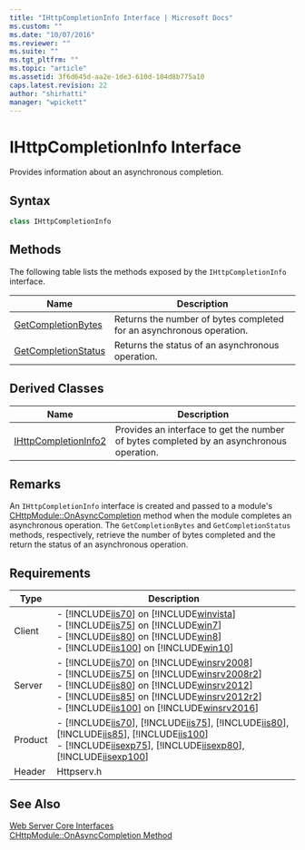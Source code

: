 ```yaml
---
title: "IHttpCompletionInfo Interface | Microsoft Docs"
ms.custom: ""
ms.date: "10/07/2016"
ms.reviewer: ""
ms.suite: ""
ms.tgt_pltfrm: ""
ms.topic: "article"
ms.assetid: 3f6d645d-aa2e-1de3-610d-104d8b775a10
caps.latest.revision: 22
author: "shirhatti"
manager: "wpickett"
---
```

# IHttpCompletionInfo Interface
Provides information about an asynchronous completion.  
  
## Syntax  
  
```cpp  
class IHttpCompletionInfo  
```  
  
## Methods  
 The following table lists the methods exposed by the `IHttpCompletionInfo` interface.  
  
|Name|Description|  
|----------|-----------------|  
|[GetCompletionBytes](../../../webdevelopment-reference\native-code-api\webdev-native-api-reference/ihttpcompletioninfo-getcompletionbytes-method.md)|Returns the number of bytes completed for an asynchronous operation.|  
|[GetCompletionStatus](../../../webdevelopment-reference\native-code-api\webdev-native-api-reference/ihttpcompletioninfo-getcompletionstatus-method.md)|Returns the status of an asynchronous operation.|  
  
## Derived Classes  
  
|Name|Description|  
|----------|-----------------|  
|[IHttpCompletionInfo2](../../../webdevelopment-reference\native-code-api\webdev-native-api-reference/ihttpcompletioninfo2-interface.md)|Provides an interface to get the number of bytes completed by an asynchronous operation.|  
  
## Remarks  
 An `IHttpCompletionInfo` interface is created and passed to a module's [CHttpModule::OnAsyncCompletion](../../../webdevelopment-reference\native-code-api\webdev-native-api-reference/chttpmodule-onasynccompletion-method.md) method when the module completes an asynchronous operation. The `GetCompletionBytes` and `GetCompletionStatus` methods, respectively, retrieve the number of bytes completed and the return the status of an asynchronous operation.  
  
## Requirements  
  
|Type|Description|  
|----------|-----------------|  
|Client|-   [!INCLUDE[iis70](../../../wmi-provider/includes/iis70-md.md)] on [!INCLUDE[winvista](../../../wmi-provider/includes/winvista-md.md)]<br />-   [!INCLUDE[iis75](../../../wmi-provider/includes/iis75-md.md)] on [!INCLUDE[win7](../../../wmi-provider/includes/win7-md.md)]<br />-   [!INCLUDE[iis80](../../../wmi-provider/includes/iis80-md.md)] on [!INCLUDE[win8](../../../wmi-provider/includes/win8-md.md)]<br />-   [!INCLUDE[iis100](../../../wmi-provider/includes/iis100-md.md)] on [!INCLUDE[win10](../../../wmi-provider/includes/win10-md.md)]|  
|Server|-   [!INCLUDE[iis70](../../../wmi-provider/includes/iis70-md.md)] on [!INCLUDE[winsrv2008](../../../wmi-provider/includes/winsrv2008-md.md)]<br />-   [!INCLUDE[iis75](../../../wmi-provider/includes/iis75-md.md)] on [!INCLUDE[winsrv2008r2](../../../wmi-provider/includes/winsrv2008r2-md.md)]<br />-   [!INCLUDE[iis80](../../../wmi-provider/includes/iis80-md.md)] on [!INCLUDE[winsrv2012](../../../wmi-provider/includes/winsrv2012-md.md)]<br />-   [!INCLUDE[iis85](../../../wmi-provider/includes/iis85-md.md)] on [!INCLUDE[winsrv2012r2](../../../wmi-provider/includes/winsrv2012r2-md.md)]<br />-   [!INCLUDE[iis100](../../../wmi-provider/includes/iis100-md.md)] on [!INCLUDE[winsrv2016](../../../wmi-provider/includes/winsrv2016-md.md)]|  
|Product|-   [!INCLUDE[iis70](../../../wmi-provider/includes/iis70-md.md)], [!INCLUDE[iis75](../../../wmi-provider/includes/iis75-md.md)], [!INCLUDE[iis80](../../../wmi-provider/includes/iis80-md.md)], [!INCLUDE[iis85](../../../wmi-provider/includes/iis85-md.md)], [!INCLUDE[iis100](../../../wmi-provider/includes/iis100-md.md)]<br />-   [!INCLUDE[iisexp75](../../../webdevelopment-reference\native-code-api\webdev-native-api-reference/includes/iisexp75-md.md)], [!INCLUDE[iisexp80](../../../webdevelopment-reference\native-code-api\webdev-native-api-reference/includes/iisexp80-md.md)], [!INCLUDE[iisexp100](../../../webdevelopment-reference\native-code-api\webdev-native-api-reference/includes/iisexp100-md.md)]|  
|Header|Httpserv.h|  
  
## See Also  
 [Web Server Core Interfaces](../../../webdevelopment-reference\native-code-api\webdev-native-api-reference/web-server-core-interfaces.md)   
 [CHttpModule::OnAsyncCompletion Method](../../../webdevelopment-reference\native-code-api\webdev-native-api-reference/chttpmodule-onasynccompletion-method.md)